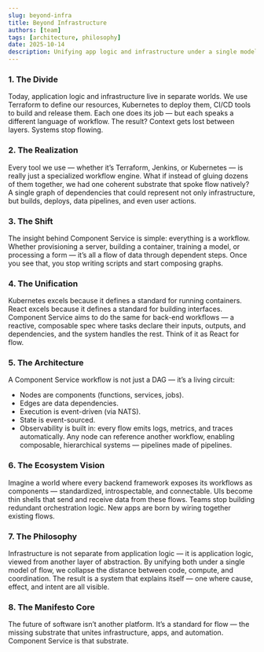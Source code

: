 ```yaml
---
slug: beyond-infra
title: Beyond Infrastructure
authors: [team]
tags: [architecture, philosophy]
date: 2025-10-14
description: Unifying app logic and infrastructure under a single model of flow.
---
```


### 1. The Divide

Today, application logic and infrastructure live in separate worlds.
We use Terraform to define our resources, Kubernetes to deploy them, CI/CD tools to build and release them.
Each one does its job — but each speaks a different language of workflow.
The result? Context gets lost between layers. Systems stop flowing.

### 2. The Realization

Every tool we use — whether it’s Terraform, Jenkins, or Kubernetes — is really just a specialized workflow engine.
What if instead of gluing dozens of them together, we had one coherent substrate that spoke flow natively?
A single graph of dependencies that could represent not only infrastructure, but builds, deploys, data pipelines, and even user actions.

### 3. The Shift

The insight behind Component Service is simple: everything is a workflow.
Whether provisioning a server, building a container, training a model, or processing a form — it’s all a flow of data through dependent steps.
Once you see that, you stop writing scripts and start composing graphs.

### 4. The Unification

Kubernetes excels because it defines a standard for running containers.
React excels because it defines a standard for building interfaces.
Component Service aims to do the same for back-end workflows — a reactive, composable spec where tasks declare their inputs, outputs, and dependencies, and the system handles the rest.
Think of it as React for flow.

### 5. The Architecture

A Component Service workflow is not just a DAG — it’s a living circuit:

- Nodes are components (functions, services, jobs).
- Edges are data dependencies.
- Execution is event-driven (via NATS).
- State is event-sourced.
- Observability is built in: every flow emits logs, metrics, and traces automatically.
  Any node can reference another workflow, enabling composable, hierarchical systems — pipelines made of pipelines.

### 6. The Ecosystem Vision

Imagine a world where every backend framework exposes its workflows as components — standardized, introspectable, and connectable.
UIs become thin shells that send and receive data from these flows.
Teams stop building redundant orchestration logic.
New apps are born by wiring together existing flows.

### 7. The Philosophy

Infrastructure is not separate from application logic — it is application logic, viewed from another layer of abstraction.
By unifying both under a single model of flow, we collapse the distance between code, compute, and coordination.
The result is a system that explains itself — one where cause, effect, and intent are all visible.

### 8. The Manifesto Core

The future of software isn’t another platform.
It’s a standard for flow — the missing substrate that unites infrastructure, apps, and automation.
Component Service is that substrate.

